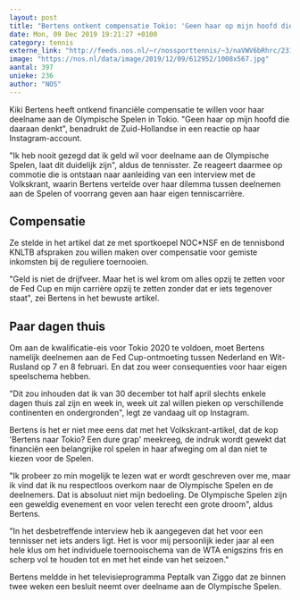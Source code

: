 ```yaml
---
layout: post
title: "Bertens ontkent compensatie Tokio: 'Geen haar op mijn hoofd die daaraan denkt'"
date: Mon, 09 Dec 2019 19:21:27 +0100
category: tennis
externe_link: "http://feeds.nos.nl/~r/nossporttennis/~3/naVWV6bRhrc/2314045"
image: "https://nos.nl/data/image/2019/12/09/612952/1008x567.jpg"
aantal: 397
unieke: 236
author: "NOS"
---
```


<p>Kiki Bertens heeft ontkend financiële compensatie te willen voor haar deelname aan de Olympische Spelen in Tokio. "Geen haar op mijn hoofd die daaraan denkt", benadrukt de Zuid-Hollandse in een reactie op haar Instagram-account.</p>
<p>"Ik heb nooit gezegd dat ik geld wil voor deelname aan de Olympische Spelen, laat dit duidelijk zijn", aldus de tennisster. Ze reageert daarmee op commotie die is ontstaan naar aanleiding van een interview met de Volkskrant, waarin Bertens vertelde over haar dilemma tussen deelnemen aan de Spelen of voorrang geven aan haar eigen tenniscarrière.</p>
<h2>Compensatie</h2>
<p>Ze stelde in het artikel dat ze met sportkoepel NOC*NSF en de tennisbond KNLTB afspraken zou willen maken over compensatie voor gemiste inkomsten bij de reguliere toernooien.</p>
<p>"Geld is niet de drijfveer. Maar het is wel krom om alles opzij te zetten voor de Fed Cup en mijn carrière opzij te zetten zonder dat er iets tegenover staat", zei Bertens in het bewuste artikel.</p>
<h2>Paar dagen thuis</h2>
<p>Om aan de kwalificatie-eis voor Tokio 2020 te voldoen, moet Bertens namelijk deelnemen aan de Fed Cup-ontmoeting tussen Nederland en Wit-Rusland op 7 en 8 februari. En dat zou weer consequenties voor haar eigen speelschema hebben.</p>
<p>"Dit zou inhouden dat ik van 30 december tot half april slechts enkele dagen thuis zal zijn en week in, week uit zal willen pieken op verschillende continenten en ondergronden", legt ze vandaag uit op Instagram.</p>
<p>Bertens is het er niet mee eens dat met het Volkskrant-artikel, dat de kop 'Bertens naar Tokio? Een dure grap' meekreeg, de indruk wordt gewekt dat financiën een belangrijke rol spelen in haar afweging om al dan niet te kiezen voor de Spelen.</p>
<p>"Ik probeer zo min mogelijk te lezen wat er wordt geschreven over me, maar ik vind dat ik nu respectloos overkom naar de Olympische Spelen en de deelnemers. Dat is absoluut niet mijn bedoeling. De Olympische Spelen zijn een geweldig evenement en voor velen terecht een grote droom", aldus Bertens.</p>
<p>"In het desbetreffende interview heb ik aangegeven dat het voor een tennisser net iets anders ligt. Het is voor mij persoonlijk ieder jaar al een hele klus om het individuele toernooischema van de WTA enigszins fris en scherp vol te houden tot en met het einde van het seizoen."</p>
<p>Bertens meldde in het televisieprogramma Peptalk van Ziggo dat ze binnen twee weken een besluit neemt over deelname aan de Olympische Spelen.</p><img src="http://feeds.feedburner.com/~r/nossporttennis/~4/naVWV6bRhrc" height="1" width="1" alt=""/>
